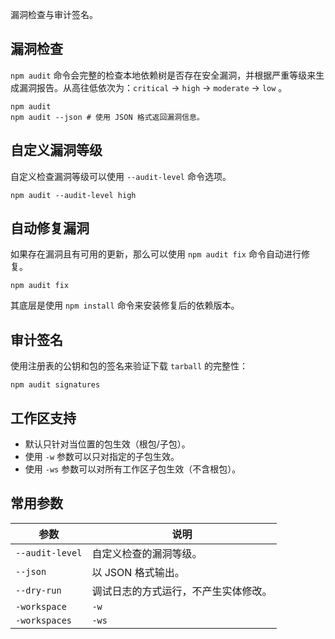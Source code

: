 
漏洞检查与审计签名。

## 漏洞检查

`npm audit` 命令会完整的检查本地依赖树是否存在安全漏洞，并根据严重等级来生成漏洞报告。从高往低依次为：`critical` → `high` → `moderate` → `low` 。

```shell
npm audit 
npm audit --json # 使用 JSON 格式返回漏洞信息。
```

## 自定义漏洞等级

自定义检查漏洞等级可以使用 `--audit-level` 命令选项。

```shell
npm audit --audit-level high
```

## 自动修复漏洞

如果存在漏洞且有可用的更新，那么可以使用 `npm audit fix` 命令自动进行修复。
```shell
npm audit fix
```

其底层是使用 `npm install` 命令来安装修复后的依赖版本。

## 审计签名

使用注册表的公钥和包的签名来验证下载 `tarball` 的完整性：
```shell
npm audit signatures
```

## 工作区支持

- 默认只针对当位置的包生效（根包/子包）。
- 使用 `-w` 参数可以只对指定的子包生效。
- 使用 `-ws` 参数可以对所有工作区子包生效（不含根包）。

## 常用参数
| 参数              | 说明                 |
| --------------- | ------------------ |
| `--audit-level` | 自定义检查的漏洞等级。        |
| `--json`        | 以 JSON 格式输出。       |
| `--dry-run`     | 调试日志的方式运行，不产生实体修改。 |
| `-workspace`    | `-w`               |
| `-workspaces`   | `-ws`              |